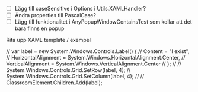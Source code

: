 -   [ ] Lägg till caseSensitive i Options i Utils.XAMLHandler?
-   [ ] Ändra properties till PascalCase?
-   [ ] Lägg till funktionalitet i AnyPopupWindowContainsTest som kollar att det bara finns en popup

Rita upp XAML template / exempel

// var label = new System.Windows.Controls.Label() {
// Content = "I exist",
// HorizontalAlignment = System.Windows.HorizontalAlignment.Center,
// VerticalAlignment = System.Windows.VerticalAlignment.Center
// };
//
// System.Windows.Controls.Grid.SetRow(label, 4);
// System.Windows.Controls.Grid.SetColumn(label, 4);
//
// ClassroomElement.Children.Add(label);
